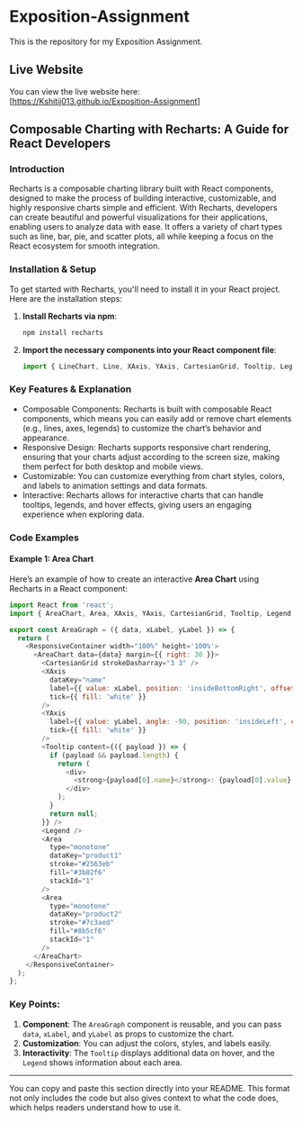 # Exposition-Assignment

This is the repository for my Exposition Assignment.

## Live Website

You can view the live website here:  
[https://Kshitij013.github.io/Exposition-Assignment]

## Composable Charting with Recharts: A Guide for React Developers

### Introduction

Recharts is a composable charting library built with React components, designed to make the process of building interactive, customizable, and highly responsive charts simple and efficient. With Recharts, developers can create beautiful and powerful visualizations for their applications, enabling users to analyze data with ease. It offers a variety of chart types such as line, bar, pie, and scatter plots, all while keeping a focus on the React ecosystem for smooth integration.

### Installation & Setup

To get started with Recharts, you'll need to install it in your React project. Here are the installation steps:

1. **Install Recharts via npm**:

   ```bash
   npm install recharts
2. **Import the necessary components into your React component file**:

   ```javascript
   import { LineChart, Line, XAxis, YAxis, CartesianGrid, Tooltip, Legend, ResponsiveContainer } from 'recharts';
### Key Features & Explanation
* Composable Components: Recharts is built with composable React components, which means you can easily add or remove chart elements (e.g., lines, axes, legends) to customize the chart’s behavior and appearance.
* Responsive Design: Recharts supports responsive chart rendering, ensuring that your charts adjust according to the screen size, making them perfect for both desktop and mobile views.
* Customizable: You can customize everything from chart styles, colors, and labels to animation settings and data formats.
* Interactive: Recharts allows for interactive charts that can handle tooltips, legends, and hover effects, giving users an engaging experience when exploring data.

### Code Examples

#### Example 1: Area Chart

Here’s an example of how to create an interactive **Area Chart** using Recharts in a React component:

```javascript
import React from 'react';
import { AreaChart, Area, XAxis, YAxis, CartesianGrid, Tooltip, Legend, ResponsiveContainer } from 'recharts';

export const AreaGraph = ({ data, xLabel, yLabel }) => {
  return (
    <ResponsiveContainer width="100%" height='100%'>
      <AreaChart data={data} margin={{ right: 30 }}>
        <CartesianGrid strokeDasharray="3 3" />
        <XAxis 
          dataKey="name" 
          label={{ value: xLabel, position: 'insideBottomRight', offset: -10, color:'#000000' }} 
          tick={{ fill: 'white' }} 
        />
        <YAxis 
          label={{ value: yLabel, angle: -90, position: 'insideLeft', color:'#000000' }} 
          tick={{ fill: 'white' }} 
        />
        <Tooltip content={({ payload }) => {
          if (payload && payload.length) {
            return (
              <div>
                <strong>{payload[0].name}</strong>: {payload[0].value}
              </div>
            );
          }
          return null;
        }} />
        <Legend />
        <Area
          type="monotone"
          dataKey="product1"
          stroke="#2563eb"
          fill="#3b82f6"
          stackId="1"
        />
        <Area
          type="monotone"
          dataKey="product2"
          stroke="#7c3aed"
          fill="#8b5cf6"
          stackId="1"
        />
      </AreaChart>
    </ResponsiveContainer>
  );
};
```
### Key Points:

1. **Component**: The `AreaGraph` component is reusable, and you can pass `data`, `xLabel`, and `yLabel` as props to customize the chart.
2. **Customization**: You can adjust the colors, styles, and labels easily.
3. **Interactivity**: The `Tooltip` displays additional data on hover, and the `Legend` shows information about each area.

---

You can copy and paste this section directly into your README. This format not only includes the code but also gives context to what the code does, which helps readers understand how to use it.



